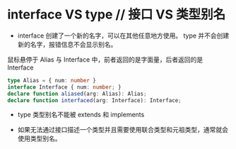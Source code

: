 # interface VS type // 接口 VS 类型别名

* interface 创建了一个新的名字，可以在其他任意地方使用。 type 并不会创建新的名字，报错信息不会显示别名。

鼠标悬停于 Alias 与 Interface 中，前者返回的是字面量，后者返回的是 Interface
```typescript
type Alias = { num: number }
interface Interface { num: number; }
declare function aliased(arg: Alias): Alias;
declare function interfaced(arg: Interface): Interface;
```

* type 类型别名不能被 extends 和 implements

* 如果无法通过接口描述一个类型并且需要使用联合类型和元祖类型，通常就会使用类型别名。

